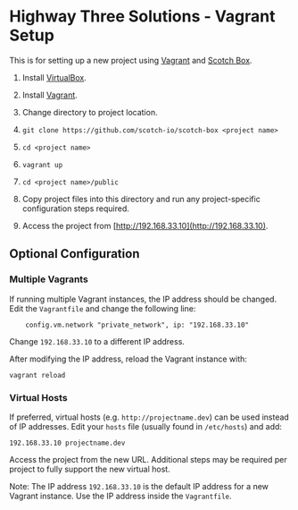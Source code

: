 # Highway Three Solutions - Vagrant Setup

This is for setting up a new project using [Vagrant][2] and [Scotch Box][3].

1. Install [VirtualBox][1].

2. Install [Vagrant][2].

3. Change directory to project location.

4. ```git clone https://github.com/scotch-io/scotch-box <project name>```

5. ```cd <project name>```

6. ```vagrant up```

7. ```cd <project name>/public```

7. Copy project files into this directory and run any project-specific configuration steps required.

8. Access the project from [http://192.168.33.10](http://192.168.33.10).

## Optional Configuration

### Multiple Vagrants

If running multiple Vagrant instances, the IP address should be changed.  Edit the `Vagrantfile` and change the following line:

```
    config.vm.network "private_network", ip: "192.168.33.10"
```

Change ```192.168.33.10``` to a different IP address.

After modifying the IP address, reload the Vagrant instance with:

```
vagrant reload
```

### Virtual Hosts

If preferred, virtual hosts (e.g. ```http://projectname.dev```) can be used instead of IP addresses.  Edit your `hosts` file (usually found in `/etc/hosts`) and add:

```
192.168.33.10 projectname.dev
```

Access the project from the new URL.  Additional steps may be required per project to fully support the new virtual host.

Note: The IP address `192.168.33.10` is the default IP address for a new Vagrant instance.  Use the IP address inside the `Vagrantfile`.


[1]: https://www.virtualbox.org/wiki/Downloads
[2]: https://www.vagrantup.com/downloads.html
[3]: https://github.com/scotch-io/scotch-box